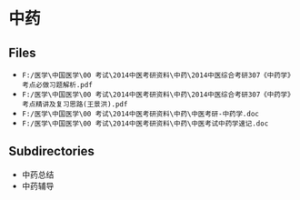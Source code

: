 # 中药

## Files

- `F:/医学\中国医学\00 考试\2014中医考研资料\中药\2014中医综合考研307《中药学》考点必做习题解析.pdf`
- `F:/医学\中国医学\00 考试\2014中医考研资料\中药\2014中医综合考研307《中药学》考点精讲及复习思路(王景洪).pdf`
- `F:/医学\中国医学\00 考试\2014中医考研资料\中药\中医考研-中药学.doc`
- `F:/医学\中国医学\00 考试\2014中医考研资料\中药\中医考试中药学速记.doc`

## Subdirectories

- 中药总结
- 中药辅导
